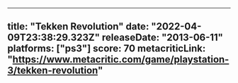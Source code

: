 
---
title: "Tekken Revolution"
date: "2022-04-09T23:38:29.323Z"
releaseDate: "2013-06-11"
platforms: ["ps3"]
score: 70
metacriticLink: "https://www.metacritic.com/game/playstation-3/tekken-revolution"
---

